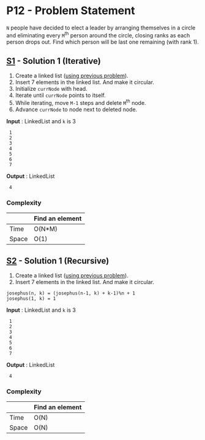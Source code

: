 # P12 - Problem Statement
`N` people have decided to elect a leader by arranging themselves in a circle and eliminating every `M`<sup>th</sup> person around the circle, closing ranks as each person drops out. Find which person will be last one remaining (with rank 1). 

## [S1](https://github.com/Lakshitnagar/DS-ALGO/blob/master/ds/linkedlist/p12/S1.java) - Solution 1 (Iterative)
1. Create a linked list ([using previous problem](https://github.com/Lakshitnagar/DS-ALGO/blob/master/ds/linkedlist/LinkedList.java)).
2. Insert 7 elements in the linked list. And make it circular.
3. Initialize `currNode` with head.
4. Iterate until `currNode` points to itself.
5. While iterating, move `M-1` steps and delete `M`<sup>th</sup> node.
6. Advance `currNode` to node next to deleted node.

<b>Input</b> : LinkedList and `k` is 3
```
 1
 2
 3
 4
 5
 6
 7
```

<b>Output</b> : LinkedList
```
 4
```

### Complexity

|               | Find an element     |
| ------------- | ------------------- |
| Time          | O(N*M)              |
| Space         | O(1)                |

## [S2](https://github.com/Lakshitnagar/DS-ALGO/blob/master/ds/linkedlist/p12/S1.java) - Solution 1 (Recursive)
1. Create a linked list ([using previous problem](https://github.com/Lakshitnagar/DS-ALGO/blob/master/ds/linkedlist/LinkedList.java)).
2. Insert 7 elements in the linked list. And make it circular.
```
josephus(n, k) = (josephus(n-1, k) + k-1)%n + 1
josephus(1, k) = 1
```

<b>Input</b> : LinkedList and `k` is 3
```
 1
 2
 3
 4
 5
 6
 7
```

<b>Output</b> : LinkedList
```
 4
```

### Complexity

|               | Find an element     |
| ------------- | ------------------- |
| Time          | O(N)              |
| Space         | O(N)                |
